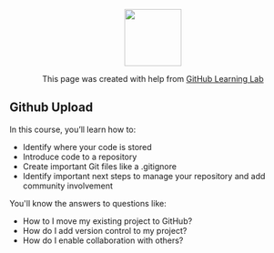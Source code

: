 <p align="center"><img width="100" src="https://lab.github.com/public/images/avatar.png"></p>

<p align="center">This page was created with help from <a href="https://lab.github.com/">GitHub Learning Lab</a></p>

## Github Upload

In this course, you’ll learn how to:

- Identify where your code is stored
- Introduce code to a repository
- Create important Git files like a .gitignore
- Identify important next steps to manage your repository and add community involvement

You'll know the answers to questions like:

- How to I move my existing project to GitHub?
- How do I add version control to my project?
- How do I enable collaboration with others?

